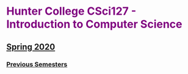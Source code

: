 
# <span style="color:purple">  Hunter College CSci127 - Introduction to Computer Science </span>

##  [Spring 2020](https://huntercsci127.github.io/s20.html) 



### [Previous Semesters](https://stjohn.github.io/teaching/)
